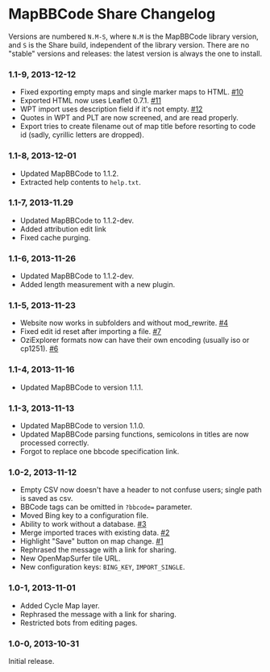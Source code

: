# MapBBCode Share Changelog

Versions are numbered `N.M-S`, where `N.M` is the MapBBCode library version, and `S` is the Share build, independent of the library version. There are no "stable" versions and releases: the latest version is always the one to install.

### 1.1-9, 2013-12-12

* Fixed exporting empty maps and single marker maps to HTML. [#10](https://github.com/MapBBCode/share.mapbbcode.org/issues/10)
* Exported HTML now uses Leaflet 0.7.1. [#11](https://github.com/MapBBCode/share.mapbbcode.org/issues/11)
* WPT import uses description field if it's not empty. [#12](https://github.com/MapBBCode/share.mapbbcode.org/issues/12)
* Quotes in WPT and PLT are now screened, and are read properly.
* Export tries to create filename out of map title before resorting to code id (sadly, cyrillic letters are dropped).

### 1.1-8, 2013-12-01

* Updated MapBBCode to 1.1.2.
* Extracted help contents to `help.txt`.

### 1.1-7, 2013-11.29

* Updated MapBBCode to 1.1.2-dev.
* Added attribution edit link
* Fixed cache purging.

### 1.1-6, 2013-11-26

* Updated MapBBCode to 1.1.2-dev.
* Added length measurement with a new plugin.

### 1.1-5, 2013-11-23

* Website now works in subfolders and without mod_rewrite. [#4](https://github.com/MapBBCode/share.mapbbcode.org/issues/4)
* Fixed edit id reset after importing a file. [#7](https://github.com/MapBBCode/share.mapbbcode.org/issues/7)
* OziExplorer formats now can have their own encoding (usually iso or cp1251). [#6](https://github.com/MapBBCode/share.mapbbcode.org/issues/6)

### 1.1-4, 2013-11-16

* Updated MapBBCode to version 1.1.1.

### 1.1-3, 2013-11-13

* Updated MapBBCode to version 1.1.0.
* Updated MapBBCode parsing functions, semicolons in titles are now processed correctly.
* Forgot to replace one bbcode specification link.

### 1.0-2, 2013-11-12

* Empty CSV now doesn't have a header to not confuse users; single path is saved as csv.
* BBCode tags can be omitted in `?bbcode=` parameter.
* Moved Bing key to a configuration file.
* Ability to work without a database. [#3](https://github.com/MapBBCode/share.mapbbcode.org/issues/3)
* Merge imported traces with existing data. [#2](https://github.com/MapBBCode/share.mapbbcode.org/issues/2)
* Highlight "Save" button on map change. [#1](https://github.com/MapBBCode/share.mapbbcode.org/issues/1)
* Rephrased the message with a link for sharing.
* New OpenMapSurfer tile URL.
* New configuration keys: `BING_KEY`, `IMPORT_SINGLE`.

### 1.0-1, 2013-11-01

* Added Cycle Map layer.
* Rephrased the message with a link for sharing.
* Restricted bots from editing pages.

### 1.0-0, 2013-10-31

Initial release.
